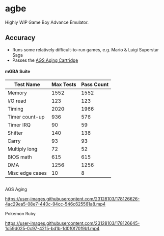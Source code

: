 # agbe
Highly WIP Game Boy Advance Emulator.

## Accuracy 
 - Runs some relatively difficult-to-run games, e.g. Mario & Luigi Superstar Saga
 - Passes the [AGS Aging Cartridge](https://tcrf.net/AGS_Aging_Cartridge)
 
#### mGBA Suite
| Test Name | Max Tests | Pass Count |
|-----------|-----------|------------|
| Memory | 1552 | 1552 |
| I/O read | 123 | 123 |
| Timing | 2020 | 1966 |
| Timer count-up | 936 | 576 |
| Timer IRQ | 90 | 59 |
| Shifter | 140 | 138 |
| Carry | 93 | 93 |
| Multiply long |  72 | 52 |
| BIOS math | 615 | 615 |
| DMA | 1256 | 1256 |
| Misc edge cases | 10 | 8 |

## 

AGS Aging

https://user-images.githubusercontent.com/23128103/178126626-4ac29ea5-08e7-440c-94cc-546c625561a8.mp4

Pokemon Ruby


https://user-images.githubusercontent.com/23128103/178126645-1c59d025-0c97-4215-bd1b-1d0f0f70f9b1.mp4

